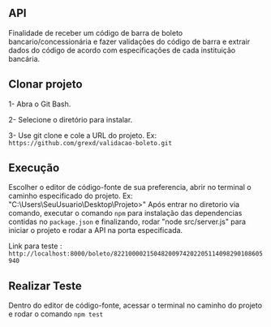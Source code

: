 ## API
Finalidade de receber um código de barra de boleto bancario/concessionária e fazer validações do código de barra e extrair dados do código de acordo com especificações de cada instituição bancária. 

## Clonar projeto
1- Abra o Git Bash. 

2- Selecione o diretório para instalar.

3- Use git clone e cole a URL do projeto. Ex: `https://github.com/grexd/validacao-boleto.git`
## Execução

Escolher o editor de código-fonte de sua preferencia, abrir no terminal o caminho especificado do projeto. Ex: "C:\Users\SeuUsuario\Desktop\Projeto>" 
Após entrar no diretorio via comando, executar o comando `npm` para instalação das dependencias contidas no `package.json` e finalizando, rodar "node src/server.js" para iniciar o projeto e rodar a API na porta especificada.

Link para teste : `http://localhost:8000/boleto/82210000215048200974202205114098290108605940`

## Realizar Teste
Dentro do editor de código-fonte, acessar o terminal no caminho do projeto e rodar o comando `npm test`
